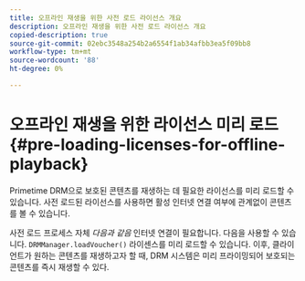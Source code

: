 ```yaml
---
title: 오프라인 재생을 위한 사전 로드 라이선스 개요
description: 오프라인 재생을 위한 사전 로드 라이선스 개요
copied-description: true
source-git-commit: 02ebc3548a254b2a6554f1ab34afbb3ea5f09bb8
workflow-type: tm+mt
source-wordcount: '88'
ht-degree: 0%

---
```


# 오프라인 재생을 위한 라이선스 미리 로드 {#pre-loading-licenses-for-offline-playback}

Primetime DRM으로 보호된 콘텐츠를 재생하는 데 필요한 라이선스를 미리 로드할 수 있습니다. 사전 로드된 라이선스를 사용하면 활성 인터넷 연결 여부에 관계없이 콘텐츠를 볼 수 있습니다.

사전 로드 프로세스 자체 *다음과 같음* 인터넷 연결이 필요합니다. 다음을 사용할 수 있습니다. `DRMManager.loadVoucher()` 라이센스를 미리 로드할 수 있습니다. 이후, 클라이언트가 원하는 콘텐츠를 재생하고자 할 때, DRM 시스템은 미리 프라이밍되어 보호되는 콘텐츠를 즉시 재생할 수 있다.
